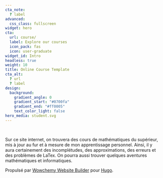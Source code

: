 ```yaml
---
cta_note:
  ? label
advanced:
  css_class: fullscreen
widget: hero
cta:
  url: course/
  label: Explore our courses
  icon_pack: fas
  icon: user-graduate
widget_id: Intro
headless: true
weight: 10
title: Online Course Template
cta_alt:
  ? url
  ? label
design:
  background:
    gradient_angle: 0
    gradient_start: "#0700fa"
    gradient_end: "#ff0005"
    text_color_light: false
hero_media: student.svg
---
```

<br>

Sur ce site internet, on trouvera des cours de mathématiques du supérieur, mis à jour au fur et à mesure de mon apprentissage personnel.
Ainsi, il y aura certainement des incomplétudes, des approximations, des erreurs et des problèmes de LaTex.
On pourra aussi trouver quelques aventures mathématiques et informatiques.

Propulsé par [Wowchemy Website Builder](https://wowchemy.com/) pour [Hugo](gohugo.io).
